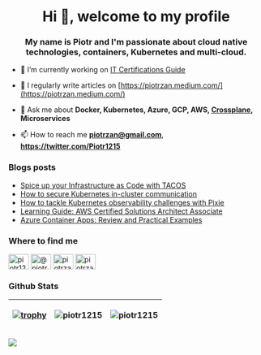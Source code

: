 <h1 align="center">Hi 👋, welcome to my profile</h1>
<h3 align="center">My name is Piotr and I'm passionate about cloud native technologies, containers, Kubernetes and multi-cloud.</h3>

- 🔭 I’m currently working on [IT Certifications Guide](https://www.itcertificationsguide.com/#/)

- 📝 I regularly write articles on [https://piotrzan.medium.com/](https://piotrzan.medium.com/)

- 💬 Ask me about **Docker, Kubernetes, Azure, GCP, AWS, [Crossplane](https://crossplane.io/), Microservices**

- 📫 How to reach me **piotrzan@gmail.com**, **https://twitter.com/Piotr1215**

### Blogs posts
<!-- BLOG-POST-LIST:START -->
- [Spice up your Infrastructure as Code with TACOS](https://itnext.io/spice-up-your-infrastructure-as-code-with-tacos-1a9c179e0783?source=rss-3c5c31a7d1d7------2)
- [How to secure Kubernetes in-cluster communication](https://itnext.io/how-to-secure-kubernetes-in-cluster-communication-5a9927be415b?source=rss-3c5c31a7d1d7------2)
- [How to tackle Kubernetes observability challenges with Pixie](https://itnext.io/how-to-tackle-kubernetes-observability-challenges-with-pixie-4c6414ca913?source=rss-3c5c31a7d1d7------2)
- [Learning Guide: AWS Certified Solutions Architect Associate](https://itnext.io/learning-guide-aws-certified-solutions-architect-associate-ec95d1debba8?source=rss-3c5c31a7d1d7------2)
- [Azure Container Apps: Review and Practical Examples](https://itnext.io/azure-container-apps-review-and-practical-examples-cd58757bac34?source=rss-3c5c31a7d1d7------2)
<!-- BLOG-POST-LIST:END -->

### Where to find me

<p align="left">
<a href="https://twitter.com/piotr1215" target="blank"><img align="center" src="https://cdn.jsdelivr.net/npm/simple-icons@3.0.1/icons/twitter.svg" alt="piotr1215" height="30" width="40" /></a>
<a href="https://medium.com/@piotrzan" target="blank"><img align="center" src="https://cdn.jsdelivr.net/npm/simple-icons@3.0.1/icons/medium.svg" alt="@piotrzan" height="30" width="40" /></a>
<a href="https://hub.docker.com/u/piotrzan" target="blank"><img align="center" src="https://cdn.jsdelivr.net/npm/simple-icons@3.0.1/icons/docker.svg" alt="piotrzan" height="30" width="40" /></a>
<a href="https://www.katacoda.com/decoder" target="blank"><img align="center" src="https://cdn.jsdelivr.net/npm/simple-icons@4.7.0/icons/katacoda.svg" alt="piotrzan" height="30" width="40" /></a></p>

### Github Stats

|[![trophy](https://github-profile-trophy.vercel.app/?username=piotr1215&theme=onedark&title=Stars,Followers,Commit,Repositories,Multilanguage&margin-w=15&margin-h=15)](https://github.com/ryo-ma/github-profile-trophy) | <p align="center"><img src="https://github-readme-stats.vercel.app/api/top-langs?username=piotr1215&show_icons=true&theme=dark&locale=en&layout=compact" alt="piotr1215" /></p> |<p align="center"><img align="center" src="https://github-readme-stats.vercel.app/api?username=piotr1215&show_icons=true&theme=dark&locale=en" alt="piotr1215" /></p> |
|--- | --- | ---|

![](https://komarev.com/ghpvc/?username=Piotr1215)
